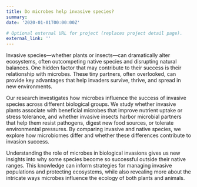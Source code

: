 ```yaml
---
title: Do microbes help invasive species?
summary: 
date: '2020-01-01T00:00:00Z'

# Optional external URL for project (replaces project detail page).
external_link: ''
---
```


Invasive species—whether plants or insects—can dramatically alter ecosystems, often outcompeting native species and disrupting natural balances. One hidden factor that may contribute to their success is their relationship with microbes. These tiny partners, often overlooked, can provide key advantages that help invaders survive, thrive, and spread in new environments.

Our research investigates how microbes influence the success of invasive species across different biological groups. We study whether invasive plants associate with beneficial microbes that improve nutrient uptake or stress tolerance, and whether invasive insects harbor microbial partners that help them resist pathogens, digest new food sources, or tolerate environmental pressures. By comparing invasive and native species, we explore how microbiomes differ and whether these differences contribute to invasion success.

Understanding the role of microbes in biological invasions gives us new insights into why some species become so successful outside their native ranges. This knowledge can inform strategies for managing invasive populations and protecting ecosystems, while also revealing more about the intricate ways microbes influence the ecology of both plants and animals.